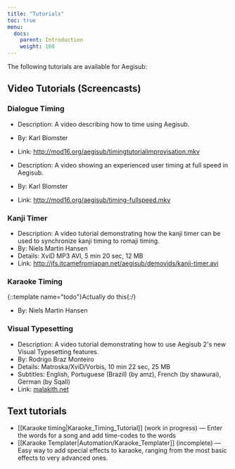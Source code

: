 ```yaml
---
title: "Tutorials"
toc: true
menu:
  docs:
    parent: Introduction
    weight: 160
---
```


The following tutorials are available for Aegisub:

## Video Tutorials (Screencasts)  ##

### Dialogue Timing  ###
* Description: A video describing how to time using Aegisub.
* By: Karl Blomster
* Link: <http://mod16.org/aegisub/timingtutorialimprovisation.mkv>

* Description: A video showing an experienced user timing at full speed in Aegisub.
* By: Karl Blomster
* Link: <http://mod16.org/aegisub/timing-fullspeed.mkv>

### Kanji Timer  ###
* Description: A video tutorial demonstrating how the kanji timer can be used to synchronize kanji timing to romaji timing.
* By: Niels Martin Hansen
* Details: XviD MP3 AVI, 5 min 20 sec, 12 MB
* Link: <http://jfs.itcamefromjapan.net/aegisub/demovids/kanji-timer.avi>

### Karaoke Timing  ###
{::template name="todo"}Actually do this{:/}

* By: Niels Martin Hansen

### Visual Typesetting  ###
* Description: A video tutorial demonstrating how to use Aegisub 2's new Visual Typesetting features.
* By: Rodrigo Braz Monteiro
* Details: Matroska/XviD/Vorbis, 10 min 22 sec, 25 MB
* Subtitles: English, Portuguese (Brazil) (by amz), French (by shawurai), German (by Sqall)
* Link: [malakith.net](http://www.malakith.net/amz/blah/screencast/%5bAegisub%5d_Visual_Typesetting_Tutorial_%5b8B24834E%5d.mkv)

## Text tutorials  ##
* [[Karaoke timing|Karaoke_Timing_Tutorial]] (work in progress) — Enter the words for a song and add time-codes to the words
* [[Karaoke Templater|Automation/Karaoke_Templater]] (incomplete) — Easy way to add special effects to karaoke, ranging from the most basic effects to very advanced ones.


